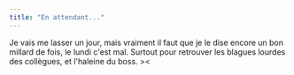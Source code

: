 ```yaml
---
title: "En attendant..."
---
```


Je vais me lasser un jour, mais vraiment il faut que je le dise encore un bon
millard de fois, le lundi c'est mal. Surtout pour retrouver les blagues
lourdes des collègues, et l'haleine du boss. ><

